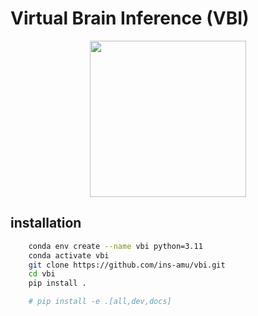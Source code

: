 # Virtual Brain Inference (VBI)
<p align="center">
<img src="https://github.com/Ziaeemehr/vbi_paper/blob/main/vbi_log.png"  width="250">
</p>

## installation

```bash
    conda env create --name vbi python=3.11
    conda activate vbi
    git clone https://github.com/ins-amu/vbi.git
    cd vbi
    pip install .

    # pip install -e .[all,dev,docs]
```

